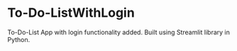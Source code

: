 # To-Do-ListWithLogin
To-Do-List App with login functionality added. Built using Streamlit library in Python.
